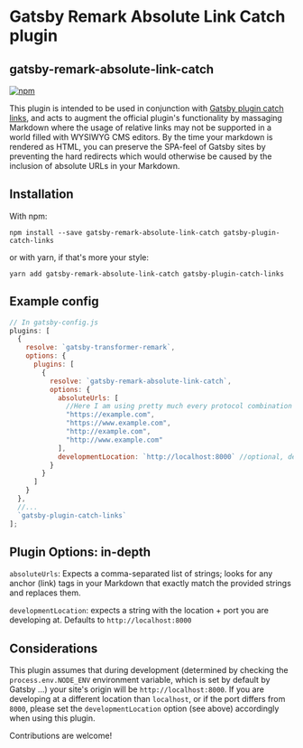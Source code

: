 # Gatsby Remark Absolute Link Catch plugin

## gatsby-remark-absolute-link-catch

[![npm](https://img.shields.io/npm/v/gatsby-remark-absolute-link-catch/latest.svg?style=flat-square)](https://www.npmjs.com/package/gatsby-remark-absolute-link-catch)

This plugin is intended to be used in conjunction with [Gatsby plugin catch links](https://github.com/gatsbyjs/gatsby/tree/master/packages/gatsby-plugin-catch-links#readme), and acts to augment the official plugin's functionality by massaging Markdown where the usage of relative links may not be supported in a world filled with WYSIWYG CMS editors. By the time your markdown is rendered as HTML, you can preserve the SPA-feel of Gatsby sites by preventing the hard redirects which would otherwise be caused by the inclusion of absolute URLs in your Markdown.

## Installation

With npm:

`npm install --save gatsby-remark-absolute-link-catch gatsby-plugin-catch-links`

or with yarn, if that's more your style:

`yarn add gatsby-remark-absolute-link-catch gatsby-plugin-catch-links`

## Example config

```javascript
// In gatsby-config.js
plugins: [
  {
    resolve: `gatsby-transformer-remark`,
    options: {
      plugins: [
        {
          resolve: `gatsby-remark-absolute-link-catch`,
          options: {
            absoluteUrls: [
              //Here I am using pretty much every protocol combination you could expect for a www... site
              "https://example.com",
              "https://www.example.com",
              "http://example.com",
              "http://www.example.com"
            ],
            developmentLocation: `http://localhost:8000` //optional, defaults to http://localhost:8000
          }
        }
      ]
    }
  },
  //...
  `gatsby-plugin-catch-links`
];
```

## Plugin Options: in-depth

`absoluteUrls`: Expects a comma-separated list of strings; looks for any anchor (link) tags in your Markdown that exactly match the provided strings and replaces them.

`developmentLocation`: expects a string with the location + port you are developing at. Defaults to `http://localhost:8000`

## Considerations

This plugin assumes that during development (determined by checking the `process.env.NODE_ENV` environment variable, which is set by default by Gatsby ...) your site's origin will be `http://localhost:8000`. If you are developing at a different location than `localhost`, or if the port differs from `8000`, please set the `developmentLocation` option (see above) accordingly when using this plugin.

Contributions are welcome!
